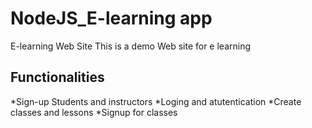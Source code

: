 # NodeJS_E-learning app
E-learning  Web Site
This is a demo Web site for e learning

## Functionalities
 *Sign-up Students and instructors
 *Loging and atutentication
 *Create classes and lessons 
 *Signup for classes
 
